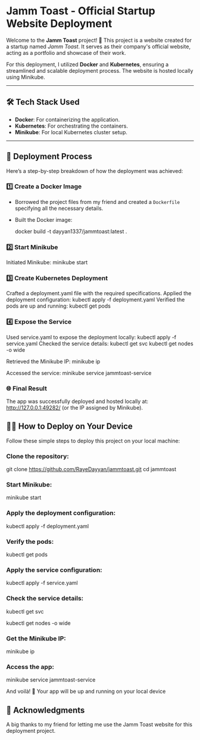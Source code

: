 # Jamm Toast - Official Startup Website Deployment

Welcome to the **Jamm Toast** project! 🎉 This project is a website created for a startup named *Jamm Toast*. It serves as their company's official website, acting as a portfolio and showcase of their work.

For this deployment, I utilized **Docker** and **Kubernetes**, ensuring a streamlined and scalable deployment process. The website is hosted locally using Minikube.

---

## 🛠️ Tech Stack Used

- **Docker**: For containerizing the application.
- **Kubernetes**: For orchestrating the containers.
- **Minikube**: For local Kubernetes cluster setup.

---

## 🚀 Deployment Process

Here’s a step-by-step breakdown of how the deployment was achieved:

### 1️⃣ Create a Docker Image
- Borrowed the project files from my friend and created a `Dockerfile` specifying all the necessary details.
- Built the Docker image:


  docker build -t dayyan1337/jammtoast:latest .

### 2️⃣ Start Minikube
Initiated Minikube:
minikube start

### 3️⃣ Create Kubernetes Deployment
Crafted a deployment.yaml file with the required specifications.
Applied the deployment configuration:
kubectl apply -f deployment.yaml
Verified the pods are up and running:
kubectl get pods

### 4️⃣ Expose the Service
Used service.yaml to expose the deployment locally:
kubectl apply -f service.yaml
Checked the service details:
kubectl get svc
kubectl get nodes -o wide

Retrieved the Minikube IP:
minikube ip

Accessed the service:
minikube service jammtoast-service


### 🌐 Final Result
The app was successfully deployed and hosted locally at:
http://127.0.0.1:49282/ (or the IP assigned by Minikube).

## 🧑‍💻 How to Deploy on Your Device

Follow these simple steps to deploy this project on your local machine:

### Clone the repository:

git clone https://github.com/RayeDayyan/jammtoast.git
cd jammtoast

### Start Minikube:

minikube start

### Apply the deployment configuration:

kubectl apply -f deployment.yaml

### Verify the pods:

kubectl get pods

### Apply the service configuration:

kubectl apply -f service.yaml

### Check the service details:

kubectl get svc

kubectl get nodes -o wide

### Get the Minikube IP:

minikube ip

### Access the app:

minikube service jammtoast-service

And voilà! 🎉 Your app will be up and running on your local device


## 🙌 Acknowledgments
A big thanks to my friend for letting me use the Jamm Toast website for this deployment project.




  

  
